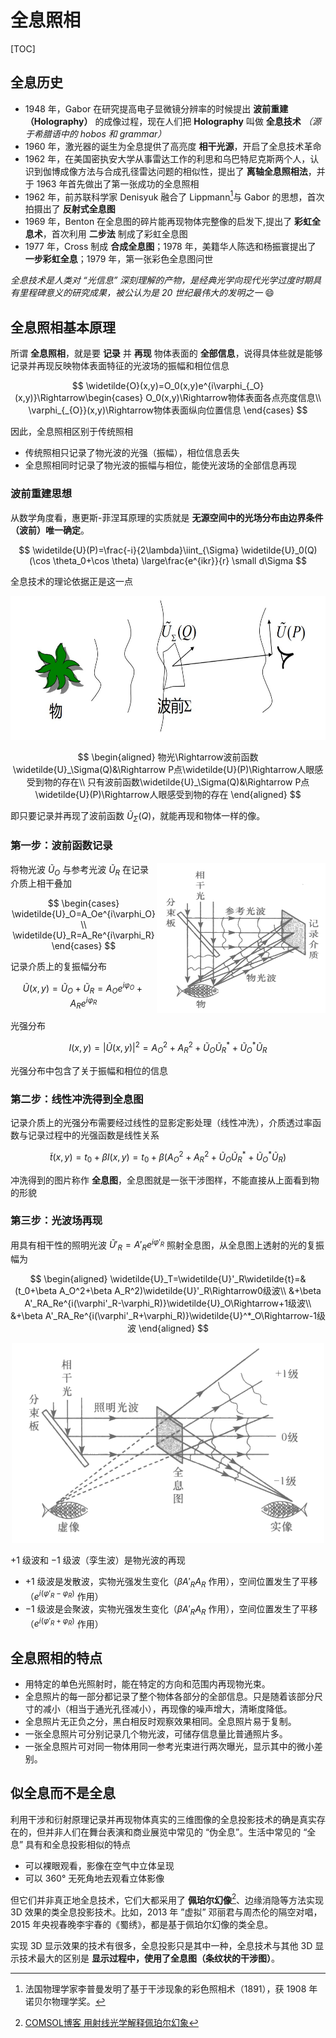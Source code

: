 # 全息照相

[TOC]

## 全息历史

* 1948 年，Gabor 在研究提高电子显微镜分辨率的时候提出 **波前重建（Holography）** 的成像过程，现在人们把 **Holography** 叫做 **全息技术** *（源于希腊语中的 hobos 和 grammar）*
* 1960 年，激光器的诞生为全息提供了高亮度 **相干光源**，开启了全息技术革命
* 1962 年，在美国密执安大学从事雷达工作的利思和乌巴特尼克斯两个人，认识到伽博成像方法与合成孔径雷达问题的相似性，提出了 **离轴全息照相法**，并于 1963 年首先做出了第一张成功的全息照相
* 1962 年，前苏联科学家 Denisyuk 融合了 Lippmann[^李普曼]与 Gabor 的思想，首次拍摄出了 **反射式全息图**
* 1969 年，Benton 在全息图的碎片能再现物体完整像的启发下,提出了 **彩虹全息术**，首次利用 **二步法** 制成了彩虹全息图
* 1977 年，Cross 制成 **合成全息图**；1978 年，美籍华人陈选和杨振寰提出了 **一步彩虹全息**；1979 年，第一张彩色全息图问世

*全息技术是人类对 “光信息” 深刻理解的产物，是经典光学向现代光学过度时期具有里程碑意义的研究成果，被公认为是 20 世纪最伟大的发明之一* :smile:

## 全息照相基本原理

所谓 **全息照相**，就是要 **记录** 并 **再现** 物体表面的 **全部信息**，说得具体些就是能够记录并再现反映物体表面特征的光波场的振幅和相位信息

$$
\widetilde{O}(x,y)=O_0(x,y)e^{i\varphi_{_O}(x,y)}\Rightarrow\begin{cases}
    O_0(x,y)\Rightarrow物体表面各点亮度信息\\
    \varphi_{_{O}}(x,y)\Rightarrow物体表面纵向位置信息
\end{cases}
$$

因此，全息照相区别于传统照相

* 传统照相只记录了物光波的光强（振幅），相位信息丢失
* 全息照相同时记录了物光波的振幅与相位，能使光波场的全部信息再现

### 波前重建思想

从数学角度看，惠更斯-菲涅耳原理的实质就是 **无源空间中的光场分布由边界条件（波前）唯一确定**。

$$
\widetilde{U}(P)=\frac{-i}{2\lambda}\iint_{\Sigma} \widetilde{U}_0(Q) (\cos \theta_0+\cos \theta) \large\frac{e^{ikr}}{r} \small d\Sigma
$$

全息技术的理论依据正是这一点

<center>
    <img src="./images/全息照相/波前重建.png" width="600" height="230">
</center>

$$
\begin{aligned}
    物光\Rightarrow波前函数\widetilde{U}_\Sigma(Q)&\Rightarrow P点\widetilde{U}(P)\Rightarrow人眼感受到物的存在\\
    只有波前函数\widetilde{U}_\Sigma(Q)&\Rightarrow P点\widetilde{U}(P)\Rightarrow人眼感受到物的存在
\end{aligned}
$$

即只要记录并再现了波前函数 $\widetilde{U}_\Sigma(Q)$，就能再现和物体一样的像。

### 第一步：波前函数记录

<div style="float: right; clear: both;" align="left">
    <img src="./images/全息照相/波前函数记录.png" width="270" height="240">
</div>

将物光波 $\widetilde{U}_O$ 与参考光波 $\widetilde{U}_R$ 在记录介质上相干叠加

$$
\begin{cases}
    \widetilde{U}_O=A_Oe^{i\varphi_O}\\
    \widetilde{U}_R=A_Re^{i\varphi_R}
\end{cases}
$$

记录介质上的复振幅分布

$$
\widetilde{U}(x,y)=\widetilde{U}_O+\widetilde{U}_R=A_Oe^{i\varphi_O}+A_Re^{i\varphi_R}
$$

光强分布

$$
I(x,y)=|\widetilde{U}(x,y)|^2=A_O^2+A_R^2+\widetilde{U}_O\widetilde{U}_R^*+\widetilde{U}_O^*\widetilde{U}_R
$$

光强分布中包含了关于振幅和相位的信息

### 第二步：线性冲洗得到全息图

记录介质上的光强分布需要经过线性的显影定影处理（线性冲洗），介质透过率函数与记录过程中的光强函数是线性关系

$$
\widetilde{t}(x,y)=t_0+\beta I(x,y)=t_0+\beta(A_O^2+A_R^2+\widetilde{U}_O\widetilde{U}_R^*+\widetilde{U}_O^*\widetilde{U}_R)
$$

冲洗得到的图片称作 **全息图**，全息图就是一张干涉图样，不能直接从上面看到物的形貌

### 第三步：光波场再现

用具有相干性的照明光波 $\widetilde{U}'_R=A'_Re^{i\varphi'_R}$ 照射全息图，从全息图上透射的光的复振幅为

$$
\begin{aligned}
    \widetilde{U}_T=\widetilde{U}'_R\widetilde{t}=&(t_0+\beta A_O^2+\beta A_R^2)\widetilde{U}'_R\Rightarrow0级波\\
    &+\beta A'_RA_Re^{i(\varphi'_R-\varphi_R)}\widetilde{U}_O\Rightarrow+1级波\\
    &+\beta A'_RA_Re^{i(\varphi'_R+\varphi_R)}\widetilde{U}^*_O\Rightarrow-1级波
\end{aligned}
$$

<center>
    <img src="./images/全息照相/光波场再现.png" width="500" height="320">
</center>

$+1$ 级波和 $-1$ 级波（孪生波）是物光波的再现

* $+1$ 级波是发散波，实物光强发生变化（$\beta A'_RA_R$ 作用），空间位置发生了平移（$e^{i(\varphi'_R-\varphi_R)}$ 作用）
* $-1$ 级波是会聚波，实物光强发生变化（$\beta A'_RA_R$ 作用），空间位置发生了平移（$e^{i(\varphi'_R+\varphi_R)}$ 作用）

## 全息照相的特点

* 用特定的单色光照射时，能在特定的方向和范围内再现物光束。
* 全息照片的每一部分都记录了整个物体各部分的全部信息。只是随着该部分尺寸的减小（相当于通光孔径减小），再现像的噪声增大，清晰度降低。
* 全息照片无正负之分，黑白相反时观察效果相同。全息照片易于复制。
* 一张全息照片可分别记录几个物光波，可储存信息量比普通照片多。
* 一张全息照片可对同一物体用同一参考光束进行两次曝光，显示其中的微小差别。

## 似全息而不是全息

利用干涉和衍射原理记录并再现物体真实的三维图像的全息投影技术的确是真实存在的，但并非人们在舞台表演和商业展览中常见的 “伪全息”。生活中常见的 “全息” 具有和全息投影相似的特点

* 可以裸眼观看，影像在空气中立体呈现
* 可以 360° 无死角地去观看立体影像

但它们并非真正地全息技术，它们大都采用了 **佩珀尔幻像**[^佩珀尔幻像]、边缘消隐等方法实现 3D 效果的类全息投影技术。比如，2013 年 ”虚拟” 邓丽君与周杰伦的隔空对唱，2015 年央视春晚李宇春的《蜀绣》，都是基于佩珀尔幻像的类全息。

实现 3D 显示效果的技术有很多，全息投影只是其中一种，全息技术与其他 3D 显示技术最大的区别是 **显示过程中，使用了全息图（条纹状的干涉图）**。



[^李普曼]:法国物理学家李普曼发明了基于干涉现象的彩色照相术（1891），获 1908 年诺贝尔物理学奖。
[^佩珀尔幻像]:[COMSOL博客 用射线光学解释佩珀尔幻象](http://cn.comsol.com/blogs/explaining-the-peppers-ghost-illusion-with-ray-optics/)